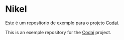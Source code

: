 # Nikel

Este é um reposítorio de exemplo para o projeto [Codaí](https://codai.growdev.com.br/).

This is an exemple repository for the [Codaí](https://codai.growdev.com.br/) project.
